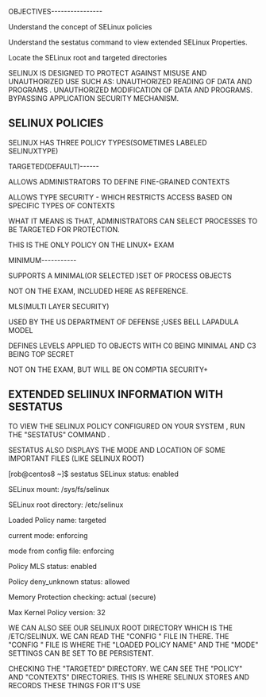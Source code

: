 OBJECTIVES----------------

Understand the concept of SELinux policies

Understand the sestatus command to view extended SELinux Properties.

Locate the SELinux root and targeted directories

SELINUX IS DESIGNED TO PROTECT AGAINST MISUSE AND UNAUTHORIZED USE SUCH AS: UNAUTHORIZED READING OF DATA AND PROGRAMS . UNAUTHORIZED MODIFICATION OF DATA AND PROGRAMS. BYPASSING APPLICATION SECURITY MECHANISM.

SELINUX POLICIES
-- 
SELINUX HAS THREE POLICY TYPES(SOMETIMES LABELED SELINUXTYPE)

TARGETED(DEFAULT)------

ALLOWS ADMINISTRATORS TO DEFINE FINE-GRAINED CONTEXTS

ALLOWS TYPE SECURITY - WHICH RESTRICTS ACCESS BASED ON SPECIFIC TYPES OF CONTEXTS

WHAT IT MEANS IS THAT, ADMINISTRATORS CAN SELECT PROCESSES TO BE TARGETED FOR PROTECTION.


THIS IS THE ONLY POLICY ON THE LINUX+ EXAM

MINIMUM-----------

SUPPORTS A MINIMAL(OR SELECTED )SET OF PROCESS OBJECTS

NOT ON THE EXAM, INCLUDED HERE AS REFERENCE.

MLS(MULTI LAYER SECURITY)

USED BY THE US DEPARTMENT OF DEFENSE ;USES BELL LAPADULA MODEL

DEFINES LEVELS APPLIED TO OBJECTS WITH C0 BEING MINIMAL AND C3 BEING TOP SECRET

NOT ON THE EXAM, BUT WILL BE ON COMPTIA SECURITY+

EXTENDED SELIINUX INFORMATION WITH SESTATUS
--
TO VIEW THE SELINUX POLICY CONFIGURED ON YOUR SYSTEM , RUN THE "SESTATUS" COMMAND .

SESTATUS ALSO DISPLAYS THE MODE AND LOCATION OF SOME IMPORTANT FILES (LIKE SELINUX ROOT)

[rob@centos8 ~]$ sestatus
SELinux status:                                  enabled

SELinux mount:                                 /sys/fs/selinux

SELinux root directory:                     /etc/selinux

Loaded Policy name:                        targeted

current mode:                                   enforcing

mode from config file:                      enforcing

Policy MLS status:                              enabled 

Policy deny_unknown status:              allowed

Memory Protection checking:            actual (secure)

Max Kernel Policy version:                   32

WE CAN ALSO SEE OUR SELINUX ROOT DIRECTORY WHICH IS THE /ETC/SELINUX. WE CAN READ THE "CONFIG " FILE IN THERE.
THE "CONFIG " FILE IS WHERE THE "LOADED POLICY NAME" AND THE "MODE" SETTINGS CAN BE SET TO BE PERSISTENT.

CHECKING THE "TARGETED" DIRECTORY.
WE CAN SEE THE "POLICY" AND "CONTEXTS" DIRECTORIES. THIS IS WHERE SELINUX STORES AND RECORDS THESE THINGS FOR IT'S USE
